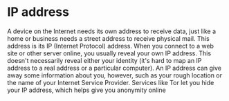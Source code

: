 [Title]: # (IP address)
[Difficulty]: # (Beginner)
[Order]: # (57)

# IP address

A device on the Internet needs its own address to receive data, just like a home or business needs a street address to receive physical mail. This address is its IP (Internet Protocol) address. When you connect to a web site or other server online, you usually reveal your own IP address. This doesn't necessarily reveal either your identity (it's hard to map an IP address to a real address or a particular computer). An IP address can give away some information about you, however, such as your rough location or the name of your Internet Service Provider. Services like Tor let you hide your IP address, which helps give you anonymity online